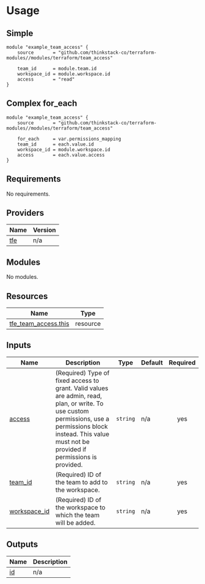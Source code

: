 # Usage
## Simple
    module "example_team_access" {
        source       = "github.com/thinkstack-co/terraform-modules//modules/terraform/team_access"

        team_id      = module.team.id
        workspace_id = module.workspace.id
        access       = "read"
    }

## Complex for_each
    module "example_team_access" {
        source       = "github.com/thinkstack-co/terraform-modules//modules/terraform/team_access"
        
        for_each     = var.permissions_mapping
        team_id      = each.value.id
        workspace_id = module.workspace.id
        access       = each.value.access
    }

<!-- BEGIN_TF_DOCS -->
## Requirements

No requirements.

## Providers

| Name | Version |
|------|---------|
| <a name="provider_tfe"></a> [tfe](#provider\_tfe) | n/a |

## Modules

No modules.

## Resources

| Name | Type |
|------|------|
| [tfe_team_access.this](https://registry.terraform.io/providers/hashicorp/tfe/latest/docs/resources/team_access) | resource |

## Inputs

| Name | Description | Type | Default | Required |
|------|-------------|------|---------|:--------:|
| <a name="input_access"></a> [access](#input\_access) | (Required) Type of fixed access to grant. Valid values are admin, read, plan, or write. To use custom permissions, use a permissions block instead. This value must not be provided if permissions is provided. | `string` | n/a | yes |
| <a name="input_team_id"></a> [team\_id](#input\_team\_id) | (Required) ID of the team to add to the workspace. | `string` | n/a | yes |
| <a name="input_workspace_id"></a> [workspace\_id](#input\_workspace\_id) | (Required) ID of the workspace to which the team will be added. | `string` | n/a | yes |

## Outputs

| Name | Description |
|------|-------------|
| <a name="output_id"></a> [id](#output\_id) | n/a |
<!-- END_TF_DOCS -->